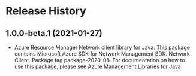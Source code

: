 # Release History

## 1.0.0-beta.1 (2021-01-27)

- Azure Resource Manager Network client library for Java. This package contains Microsoft Azure SDK for Network Management SDK. Network Client. Package tag package-2020-08. For documentation on how to use this package, please see [Azure Management Libraries for Java](https://aka.ms/azsdk/java/mgmt).
